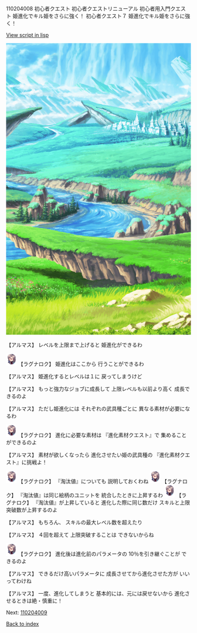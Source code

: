 110204008 初心者クエスト  初心者クエストリニューアル 初心者用入門クエスト 姫進化でキル姫をさらに強く！ 初心者クエスト７ 姫進化でキル姫をさらに強く！

[View script in lisp](../scripts/110204008.txt)

![plain.png](../images/backgrounds/plain.png)

【アルマス】
レベルを上限まで上げると
姫進化ができるわ

<img src="../images/units/103611.png" alt="103611.png" height="34"/>
【ラグナロク】
姫進化はここから
行うことができるわ

【アルマス】
姫進化するとレベルは１に
戻ってしまうけど

【アルマス】
もっと強力なジョブに成長して
上限レベルも以前より高く
成長できるのよ

【アルマス】
ただし姫進化には
それぞれの武具種ごとに
異なる素材が必要になるわ

<img src="../images/units/103611.png" alt="103611.png" height="34"/>
【ラグナロク】
進化に必要な素材は
『進化素材クエスト』で
集めることができるのよ

【アルマス】
素材が欲しくなったら
進化させたい姫の武具種の
『進化素材クエスト』に挑戦よ！

<img src="../images/units/103611.png" alt="103611.png" height="34"/>
【ラグナロク】
『淘汰値』についても
説明しておくわね

<img src="../images/units/103611.png" alt="103611.png" height="34"/>
【ラグナロク】
『淘汰値』は同じ絵柄のユニットを
統合したときに上昇するわ

<img src="../images/units/103611.png" alt="103611.png" height="34"/>
【ラグナロク】
『淘汰値』が上昇していると
進化した際に同じ数だけ
スキルと上限突破数が上昇するのよ

【アルマス】
もちろん、
スキルの最大レベル数を超えたり

【アルマス】
４回を超えて
上限突破することは
できないからね

<img src="../images/units/103611.png" alt="103611.png" height="34"/>
【ラグナロク】
進化後は進化前のパラメータの
10％を引き継ぐことが
できるのよ

【アルマス】
できるだけ高いパラメータに
成長させてから進化させた方が
いいってわけね

【アルマス】
一度、進化してしまうと
基本的には、元には戻せないから
進化させるときは絶・慎重に！

Next: [110204009](110204009.md)

[Back to index](index.md)
